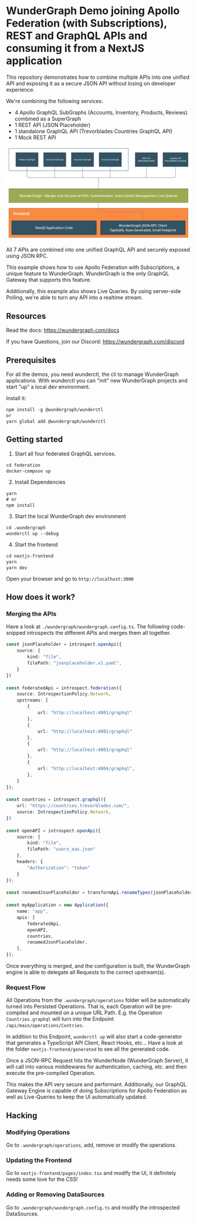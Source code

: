# WunderGraph Demo joining Apollo Federation (with Subscriptions), REST and GraphQL APIs and consuming it from a NextJS application

This repository demonstrates how to combine multiple APIs into one unified API
and exposing it as a secure JSON API without losing on developer experience.

We're combining the following services:
- 4 Apollo GraphQL SubGraphs (Accounts, Inventory, Products, Reviews) combined as a SuperGraph
- 1 REST API (JSON Placeholder)
- 1 standalone GraphQL API (Trevorblades Countries GraphQL API)
- 1 Mock REST API

![Architecture Overview](ArchitectureOverview.png "Architecture Overview")

All 7 APIs are combined into one unified GraphQL API and securely exposed using JSON RPC.

This example shows how to use Apollo Federation with Subscriptions,
a unique feature to WunderGraph.
WunderGraph is the only GraphQL Gateway that supports this feature.

Additionally, this example also shows Live Queries.
By using server-side Polling, we're able to turn any API into a realtime stream.

## Resources

Read the docs: https://wundergraph.com/docs

If you have Questions, join our Discord: https://wundergraph.com/discord

## Prerequisites

For all the demos, you need wunderctl, the cli to manage WunderGraph applications.
With wunderctl you can "init" new WunderGraph projects and start "up" a local dev environment.

Install it:

```shell
npm install -g @wundergraph/wunderctl
or
yarn global add @wundergraph/wunderctl
```

## Getting started

1. Start all four federated GraphQL services.

```shell
cd federation
docker-compose up
```

2. Install Dependencies

```shell
yarn
# or
npm install
```

3. Start the local WunderGraph dev environment

```shell
cd .wundergraph
wunderctl up --debug
```

4. Start the frontend

```shell
cd nextjs-frontend
yarn
yarn dev
```

Open your browser and go to `http://localhost:3000`

## How does it work?

### Merging the APIs

Have a look at `./wundergraph/wundergraph.config.ts`.
The following code-snipped introspects the different APIs and merges them all together.

```typescript
const jsonPlaceholder = introspect.openApi({
    source: {
        kind: "file",
        filePath: "jsonplaceholder.v1.yaml",
    }
})

const federatedApi = introspect.federation({
    source: IntrospectionPolicy.Network,
    upstreams: [
        {
            url: "http://localhost:4001/graphql"
        },
        {
            url: "http://localhost:4002/graphql"
        },
        {
            url: "http://localhost:4003/graphql"
        },
        {
            url: "http://localhost:4004/graphql",
        },
    ]
});

const countries = introspect.graphql({
    url: "https://countries.trevorblades.com/",
    source: IntrospectionPolicy.Network,
})

const openAPI = introspect.openApi({
    source: {
        kind: "file",
        filePath: "users_oas.json"
    },
    headers: {
        "Authorization": "token"
    }
});

const renamedJsonPlaceholder = transformApi.renameTypes(jsonPlaceholder,{from: "User",to: "JSP_User"});

const myApplication = new Application({
    name: "app",
    apis: [
        federatedApi,
        openAPI,
        countries,
        renamedJsonPlaceholder,
    ],
});
```

Once everything is merged, and the configuration is built,
the WunderGraph engine is able to delegate all Requests to the correct upstream(s).

### Request Flow

All Operations from the `.wundergraph/operations` folder will be automatically turned into Persisted Operations.
That is, each Operation will be pre-compiled and mounted on a unique URL Path.
E.g. the Operation `Countries.graphql` will turn into the Endpoint `/api/main/operations/Contries`.

In addition to this Endpoint, `wunderctl up` will also start a code-generator that generates a TypeScript API Client, React Hooks, etc...
Have a look at the folder `nextjs-frontend/generated` to see all the generated code.

Once a JSON-RPC Request hits the WunderNode (WunderGraph Server),
it will call into various middlewares for authentication, caching, etc.
and then execute the pre-compiled Operation.

This makes the API very secure and performant.
Additionally, our GraphQL Gateway Engine is capable of doing Subscriptions for Apollo Federation as well as Live-Queries to keep the UI automatically updated.

## Hacking

### Modifying Operations

Go to `.wundergraph/operations`, add, remove or modify the operations.

### Updating the Frontend

Go to `nextjs-frontend/pages/index.tsx` and modify the UI, it definitely needs some love for the CSS!

### Adding or Removing DataSources

Go to `.wundergraph/wundergraph.config.ts` and modify the introspected DataSources. 
